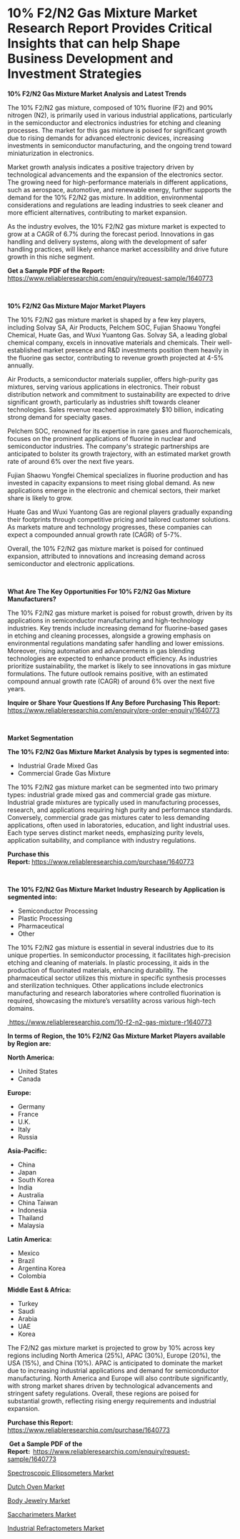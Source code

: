 <p><h1>10% F2/N2 Gas Mixture Market Research Report Provides Critical Insights that can help Shape Business Development and Investment Strategies</h1></p><p><strong>10% F2/N2 Gas Mixture Market Analysis and Latest Trends</strong></p>
<p><p>The 10% F2/N2 gas mixture, composed of 10% fluorine (F2) and 90% nitrogen (N2), is primarily used in various industrial applications, particularly in the semiconductor and electronics industries for etching and cleaning processes. The market for this gas mixture is poised for significant growth due to rising demands for advanced electronic devices, increasing investments in semiconductor manufacturing, and the ongoing trend toward miniaturization in electronics.</p><p>Market growth analysis indicates a positive trajectory driven by technological advancements and the expansion of the electronics sector. The growing need for high-performance materials in different applications, such as aerospace, automotive, and renewable energy, further supports the demand for the 10% F2/N2 gas mixture. In addition, environmental considerations and regulations are leading industries to seek cleaner and more efficient alternatives, contributing to market expansion.</p><p>As the industry evolves, the 10% F2/N2 gas mixture market is expected to grow at a CAGR of 6.7% during the forecast period. Innovations in gas handling and delivery systems, along with the development of safer handling practices, will likely enhance market accessibility and drive future growth in this niche segment.</p></p>
<p><strong>Get a Sample PDF of the Report:&nbsp;</strong> <a href="https://www.reliableresearchiq.com/enquiry/request-sample/1640773?utm_campaign=1260&utm_medium=2&utm_source=Github&utm_content=ia&utm_term=25092024&utm_id=10-f2n2-gas-mixture">https://www.reliableresearchiq.com/enquiry/request-sample/1640773</a></p>
<p>&nbsp;</p>
<p><strong>10% F2/N2 Gas Mixture Major Market Players</strong></p>
<p><p>The 10% F2/N2 gas mixture market is shaped by a few key players, including Solvay SA, Air Products, Pelchem SOC, Fujian Shaowu Yongfei Chemical, Huate Gas, and Wuxi Yuantong Gas. Solvay SA, a leading global chemical company, excels in innovative materials and chemicals. Their well-established market presence and R&D investments position them heavily in the fluorine gas sector, contributing to revenue growth projected at 4-5% annually.</p><p>Air Products, a semiconductor materials supplier, offers high-purity gas mixtures, serving various applications in electronics. Their robust distribution network and commitment to sustainability are expected to drive significant growth, particularly as industries shift towards cleaner technologies. Sales revenue reached approximately $10 billion, indicating strong demand for specialty gases. </p><p>Pelchem SOC, renowned for its expertise in rare gases and fluorochemicals, focuses on the prominent applications of fluorine in nuclear and semiconductor industries. The company's strategic partnerships are anticipated to bolster its growth trajectory, with an estimated market growth rate of around 6% over the next five years.</p><p>Fujian Shaowu Yongfei Chemical specializes in fluorine production and has invested in capacity expansions to meet rising global demand. As new applications emerge in the electronic and chemical sectors, their market share is likely to grow.</p><p>Huate Gas and Wuxi Yuantong Gas are regional players gradually expanding their footprints through competitive pricing and tailored customer solutions. As markets mature and technology progresses, these companies can expect a compounded annual growth rate (CAGR) of 5-7%.</p><p>Overall, the 10% F2/N2 gas mixture market is poised for continued expansion, attributed to innovations and increasing demand across semiconductor and electronic applications.</p></p>
<p>&nbsp;</p>
<p><strong>What Are The Key Opportunities For 10% F2/N2 Gas Mixture Manufacturers?</strong></p>
<p><p>The 10% F2/N2 gas mixture market is poised for robust growth, driven by its applications in semiconductor manufacturing and high-technology industries. Key trends include increasing demand for fluorine-based gases in etching and cleaning processes, alongside a growing emphasis on environmental regulations mandating safer handling and lower emissions. Moreover, rising automation and advancements in gas blending technologies are expected to enhance product efficiency. As industries prioritize sustainability, the market is likely to see innovations in gas mixture formulations. The future outlook remains positive, with an estimated compound annual growth rate (CAGR) of around 6% over the next five years.</p></p>
<p><strong>Inquire or Share Your Questions If Any Before Purchasing This Report:</strong> <a href="https://www.reliableresearchiq.com/enquiry/pre-order-enquiry/1640773?utm_campaign=1260&utm_medium=2&utm_source=Github&utm_content=ia&utm_term=25092024&utm_id=10-f2n2-gas-mixture">https://www.reliableresearchiq.com/enquiry/pre-order-enquiry/1640773</a></p>
<p>&nbsp;</p>
<p><strong>Market Segmentation</strong></p>
<p><strong>The 10% F2/N2 Gas Mixture Market Analysis by types is segmented into:</strong></p>
<p><ul><li>Industrial Grade Mixed Gas</li><li>Commercial Grade Gas Mixture</li></ul></p>
<p><p>The 10% F2/N2 gas mixture market can be segmented into two primary types: industrial grade mixed gas and commercial grade gas mixture. Industrial grade mixtures are typically used in manufacturing processes, research, and applications requiring high purity and performance standards. Conversely, commercial grade gas mixtures cater to less demanding applications, often used in laboratories, education, and light industrial uses. Each type serves distinct market needs, emphasizing purity levels, application suitability, and compliance with industry regulations.</p></p>
<p><strong>Purchase this Report:&nbsp;</strong><a href="https://www.reliableresearchiq.com/purchase/1640773?utm_campaign=1260&utm_medium=2&utm_source=Github&utm_content=ia&utm_term=25092024&utm_id=10-f2n2-gas-mixture">https://www.reliableresearchiq.com/purchase/1640773</a></p>
<p>&nbsp;</p>
<p><strong>The 10% F2/N2 Gas Mixture Market Industry Research by Application is segmented into:</strong></p>
<p><ul><li>Semiconductor Processing</li><li>Plastic Processing</li><li>Pharmaceutical</li><li>Other</li></ul></p>
<p><p>The 10% F2/N2 gas mixture is essential in several industries due to its unique properties. In semiconductor processing, it facilitates high-precision etching and cleaning of materials. In plastic processing, it aids in the production of fluorinated materials, enhancing durability. The pharmaceutical sector utilizes this mixture in specific synthesis processes and sterilization techniques. Other applications include electronics manufacturing and research laboratories where controlled fluorination is required, showcasing the mixture’s versatility across various high-tech domains.</p></p>
<p><a href="https://www.reliableresearchiq.com/10-f2-n2-gas-mixture-r1640773?utm_campaign=1260&utm_medium=2&utm_source=Github&utm_content=ia&utm_term=25092024&utm_id=10-f2n2-gas-mixture">&nbsp;https://www.reliableresearchiq.com/10-f2-n2-gas-mixture-r1640773</a></p>
<p><strong>In terms of Region, the 10% F2/N2 Gas Mixture Market Players available by Region are:</strong></p>
<p>
    <p> <strong> North America: </strong>
        <ul>
            <li>United States</li>
            <li>Canada</li>
        </ul>
        </p> 
    <p> <strong> Europe: </strong>
        <ul>
            <li>Germany</li>
            <li>France</li>
            <li>U.K.</li>
            <li>Italy</li>
            <li>Russia</li>
        </ul>
        </p> 
    <p> <strong> Asia-Pacific: </strong>
        <ul>
            <li>China</li>
            <li>Japan</li>
            <li>South Korea</li>
            <li>India</li>
            <li>Australia</li>
            <li>China Taiwan</li>
            <li>Indonesia</li>
            <li>Thailand</li>
            <li>Malaysia</li>
        </ul>
        </p> 
    <p> <strong> Latin America: </strong>
        <ul>
            <li>Mexico</li>
            <li>Brazil</li>
            <li>Argentina Korea</li>
            <li>Colombia</li>
        </ul>
        </p> 
    <p> <strong> Middle East & Africa: </strong>
        <ul>
            <li>Turkey</li>
            <li>Saudi</li>
            <li>Arabia</li>
            <li>UAE</li>
            <li>Korea</li>
        </ul>
    </p>
    </p>
<p><p>The F2/N2 gas mixture market is projected to grow by 10% across key regions including North America (25%), APAC (30%), Europe (20%), the USA (15%), and China (10%). APAC is anticipated to dominate the market due to increasing industrial applications and demand for semiconductor manufacturing. North America and Europe will also contribute significantly, with strong market shares driven by technological advancements and stringent safety regulations. Overall, these regions are poised for substantial growth, reflecting rising energy requirements and industrial expansion.</p></p>
<p><strong>Purchase this Report: </strong><a href="https://www.reliableresearchiq.com/purchase/1640773?utm_campaign=1260&utm_medium=2&utm_source=Github&utm_content=ia&utm_term=25092024&utm_id=10-f2n2-gas-mixture">https://www.reliableresearchiq.com/purchase/1640773</a></p>
<p>&nbsp;<strong>Get a Sample PDF of the Report:&nbsp;&nbsp;</strong><a href="https://www.reliableresearchiq.com/enquiry/request-sample/1640773?utm_campaign=1260&utm_medium=2&utm_source=Github&utm_content=ia&utm_term=25092024&utm_id=10-f2n2-gas-mixture">https://www.reliableresearchiq.com/enquiry/request-sample/1640773</a></p>
<p><strong></strong></p>
<p><p><a href="https://www.linkedin.com/pulse/spectroscopic-ellipsometers-market-analysis-report-global-tqo1e?trackingId=oeWcZjZ8RLWHdGBGfY6p1A%3D%3D&utm_campaign=1260&utm_medium=2&utm_source=Github&utm_content=ia&utm_term=25092024&utm_id=10-f2n2-gas-mixture">Spectroscopic Ellipsometers Market</a></p><p><a href="https://issuu.com/reportprime-2/docs/dutch-oven-market-size-2030.pptx_dd10c9ff9e4fd6?utm_campaign=1260&utm_medium=2&utm_source=Github&utm_content=ia&utm_term=25092024&utm_id=10-f2n2-gas-mixture">Dutch Oven Market</a></p><p><a href="https://issuu.com/reportprime-2/docs/body-jewelry-market-size-2030.pptx_a7225efad2a2fd?utm_campaign=1260&utm_medium=2&utm_source=Github&utm_content=ia&utm_term=25092024&utm_id=10-f2n2-gas-mixture">Body Jewelry Market</a></p><p><a href="https://www.linkedin.com/pulse/saccharimeters-market-analysis-report-global-insights-region-xuzte?trackingId=qwmU7ll1QBiGjk9tS0VF%2FQ%3D%3D&utm_campaign=1260&utm_medium=2&utm_source=Github&utm_content=ia&utm_term=25092024&utm_id=10-f2n2-gas-mixture">Saccharimeters Market</a></p><p><a href="https://www.linkedin.com/pulse/industrial-refractometers-market-indicators-size-regional-ulrye?trackingId=zKVLRURZQeKCRCyYL38SOg%3D%3D&utm_campaign=1260&utm_medium=2&utm_source=Github&utm_content=ia&utm_term=25092024&utm_id=10-f2n2-gas-mixture">Industrial Refractometers Market</a></p></p>